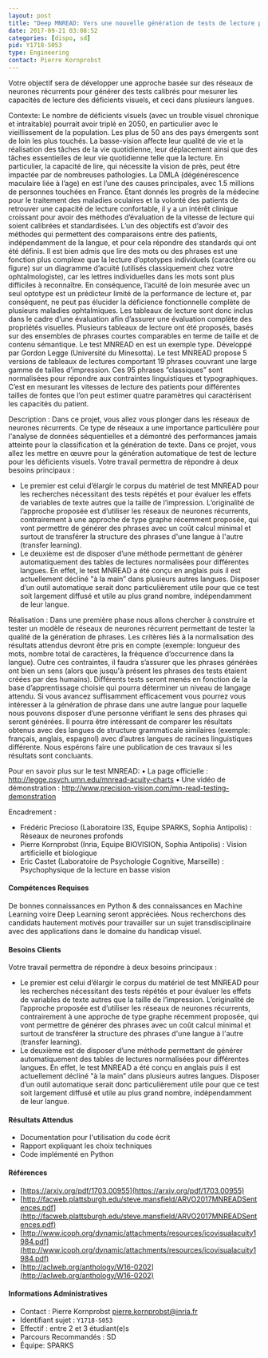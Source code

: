 ```yaml
---
layout: post
title: "Deep MNREAD: Vers une nouvelle génération de tests de lecture pour les déficients visuels"
date: 2017-09-21 03:08:52
categories: [dispo, sd]
pid: Y1718-S053
type: Engineering
contact: Pierre Kornprobst
---
```

       
Votre objectif sera de développer une approche basée sur des réseaux de neurones récurrents pour générer des tests calibrés pour mesurer les capacités de lecture des déficients visuels, et ceci dans plusieurs langues.

Contexte:
Le  nombre  de  déficients  visuels  (avec  un  trouble  visuel chronique  et  intraitable)  pourrait avoir triplé en 2050, en particulier avec le vieillissement de la population.  Les plus de 50 ans des pays émergents  sont  de  loin  les  plus  touchés.   La  basse-vision  affecte  leur  qualité  de  vie  et  la  réalisation  des tâches  de  la  vie  quotidienne,  leur  déplacement  ainsi  que  des  tâches  essentielles  de  leur  vie  quotidienne telle que la lecture.
En particulier, la capacité de lire, qui nécessite la vision de près, peut être impactée par de nombreuses pathologies.  La DMLA (dégénérescence maculaire liée à l’age) en est l’une des causes principales, avec 1.5 millions de personnes touchées en France.  Étant donnés les progrès de la médecine pour le traitement des maladies  oculaires  et  la  volonté  des  patients  de  retrouver  une  capacité  de  lecture  confortable,  il  y  a  un intérêt clinique croissant pour avoir des méthodes d’évaluation de la vitesse de lecture qui soient calibrées et standardisées.  L’un des objectifs est d’avoir des méthodes qui permettent des comparaisons entre des patients, indépendamment de la langue, et pour cela répondre des standards qui ont été définis.
Il est bien admis que lire des mots ou des phrases est une fonction plus complexe que la lecture d’optotypes  individuels  (caractère  ou  figure)  sur  un  diagramme  d’acuité  (utilisés  classiquement  chez votre  ophtalmologiste),  car  les  lettres  individuelles  dans  les  mots  sont  plus  difficiles  à  reconnaître.   En conséquence, l’acuité de loin mesurée avec un seul optotype est un prédicteur limité de la performance de lecture et, par conséquent, ne peut pas élucider la déficience fonctionnelle complète de plusieurs maladies ophtalmiques.  Les tableaux de lecture sont donc inclus dans le cadre d’une évaluation afin d’assurer une évaluation complète des propriétés visuelles.
Plusieurs tableaux de lecture ont été proposés, basés sur des ensembles de phrases courtes comparables en  terme  de  taille  et  de  contenu  sémantique.   Le  test  MNREAD  en  est  un  exemple  type. Développé par Gordon Legge (Université du Minesotta).  Le test MNREAD propose 5 versions de tableaux de lectures comportant 19 phrases couvrant une large gamme de tailles d’impression. Ces 95 phrases ”classiques”  sont  normalisées  pour  répondre  aux  contraintes  linguistiques  et  typographiques.   C’est  en mesurant les vitesses de lecture des patients pour différentes tailles de fontes que l’on peut estimer quatre paramètres qui caractérisent les capacités du patient.

Description :
Dans ce projet, vous allez vous plonger dans les réseaux de neurones récurrents.  Ce type de  réseaux  a  une  importance  particulière  pour  l'analyse de données séquentielles et a démontré des performances jamais atteinte pour la classification et la génération de texte.  Dans ce projet, vous allez les mettre en œuvre pour la génération automatique de test de lecture pour les déficients visuels.
Votre travail permettra de répondre à deux besoins principaux :
- Le premier est celui d’élargir le corpus du matériel de test MNREAD pour les recherches nécessitant des tests répétés et pour évaluer les effets de variables de texte autres que la taille de l’impression. L’originalité de l’approche proposée est d’utiliser les réseaux de neurones récurrents, contrairement à une approche de type graphe récemment proposée, qui vont permettre de générer des phrases avec un coût calcul minimal et surtout de transférer la structure des phrases d'une langue à l'autre (transfer learning). 
- Le deuxième est de disposer d’une méthode permettant de générer automatiquement des tables de lectures  normalisées  pour  différentes  langues.   En  effet,  le  test  MNREAD  a  été  conçu  en  anglais puis  il  est  actuellement  décliné "à  la  main”  dans  plusieurs  autres  langues.   Disposer  d’un  outil automatique  serait  donc  particulièrement  utile  pour  que  ce  test  soit  largement  diffusé et  utile  au plus grand nombre, indépendamment de leur langue.

Réalisation :
Dans une première phase nous allons chercher à construire et tester un modèle de réseaux de  neurones  récurrent  permettant  de  tester  la  qualité de  la  génération  de  phrases.  Les  critères  liés à  la normalisation des résultats attendus  devront être  pris en compte (exemple:  longueur des mots,  nombre total  de  caractères,  la  fréquence  d’occurrence dans  la  langue).  Outre  ces  contraintes,  il  faudra  s’assurer que  les  phrases  générées  ont  bien  un  sens  (alors  que  jusqu'à  présent  les  phrases  des  tests étaient  créées par des humains).  Différents tests seront menés en fonction de la base d’apprentissage choisie qui pourra déterminer un niveau de langage attendu.
Si  vous  avancez  suffisamment  efficacement  vous  pourrez  vous  intéresser à la génération  de  phrase dans une autre langue pour laquelle nous pouvons disposer d’une personne vérifiant le sens des phrases qui  seront  générées.   Il  pourra  être  intéressant  de  comparer  les  résultats  obtenus  avec  des  langues  de structure grammaticale similaires (exemple: français, anglais, espagnol) avec d’autres langues de racines linguistiques différente.
Nous espérons faire une publication de ces travaux si les résultats sont concluants.

Pour en savoir  plus sur le test   MNREAD:
•	La page officielle : http://legge.psych.umn.edu/mnread-acuity-charts
•	Une vidéo de démonstration :  http://www.precision-vision.com/mn-read-testing-demonstration

Encadrement : 
- Frédéric  Precioso  (Laboratoire  I3S,  Equipe  SPARKS,  Sophia  Antipolis)  :   Réseaux  de  neurones profonds
- Pierre Kornprobst (Inria, Equipe BIOVISION, Sophia Antipolis) : Vision artificielle et biologique
- Eric Castet (Laboratoire de Psychologie Cognitive, Marseille) : Psychophysique de la lecture en basse vision


#### Compétences Requises
De bonnes connaissances en Python & des connaissances en Machine Learning voire Deep Learning seront appréciées.
Nous  recherchons  des  candidats  hautement  motivés  pour  travailler  sur  un  sujet  transdisciplinaire avec des applications dans le domaine du handicap visuel.



     

#### Besoins Clients
Votre travail permettra de répondre à deux besoins principaux :
- Le premier est celui d’élargir le corpus du matériel de test MNREAD pour les recherches nécessitant des tests répétés et pour évaluer les effets de variables de texte autres que la taille de l’impression. L’originalité de l’approche proposée est d’utiliser les réseaux de neurones récurrents, contrairement à une approche de type graphe récemment proposée, qui vont permettre de générer des phrases avec un coût calcul minimal et surtout de transférer la structure des phrases d'une langue à l'autre (transfer learning). 
- Le deuxième est de disposer d’une méthode permettant de générer automatiquement des tables de lectures  normalisées  pour  différentes  langues.   En  effet,  le  test  MNREAD  a  été  conçu  en  anglais puis  il  est  actuellement  décliné "à  la  main”  dans  plusieurs  autres  langues.   Disposer  d’un  outil automatique  serait  donc  particulièrement  utile  pour  que  ce  test  soit  largement  diffusé et  utile  au plus grand nombre, indépendamment de leur langue.

#### Résultats Attendus
- Documentation pour l'utilisation du code écrit
- Rapport expliquant les choix techniques
- Code implémenté en Python

#### Références

  * [https://arxiv.org/pdf/1703.00955](https://arxiv.org/pdf/1703.00955)
  * [http://facweb.plattsburgh.edu/steve.mansfield/ARVO2017MNREADSentences.pdf](http://facweb.plattsburgh.edu/steve.mansfield/ARVO2017MNREADSentences.pdf)
  * [http://www.icoph.org/dynamic/attachments/resources/icovisualacuity1984.pdf](http://www.icoph.org/dynamic/attachments/resources/icovisualacuity1984.pdf)
  * [http://aclweb.org/anthology/W16-0202](http://aclweb.org/anthology/W16-0202)

#### Informations Administratives
  * Contact : Pierre Kornprobst <pierre.kornprobst@inria.fr>
  * Identifiant sujet : `Y1718-S053`
  * Effectif : entre 2 et 3 étudiant(e)s
  * Parcours Recommandés : SD
  * Équipe: SPARKS

     